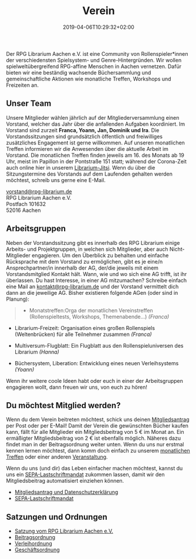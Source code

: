 ﻿---
title: "Verein"
date: 2019-04-06T10:29:32+02:00
draft: false
menu:
  main:
    weight: 400
---

Der RPG Librarium Aachen e.V. ist eine Community von Rollenspieler*innen der verschiedensten Spielsystem- und Genre-Hintergründen. Wir wollen spielweltübergreifend RPG-affine Menschen in Aachen vernetzen. Dafür bieten wir eine beständig wachsende Büchersammlung und gemeinschaftliche Aktionen wie monatliche Treffen, Workshops und Freizeiten an.

## Unser Team
Unsere Mitglieder wählen jährlich auf der Mitgliederversammlung einen Vorstand, welcher das Jahr über die anfallenden Aufgaben koordiniert. Im Vorstand sind zurzeit  **Franca, Yoann, Jan, Dominik und Ira**. Die Vorstandssitzungen sind grundsätzlich öffentlich und freiwilliges zusätzliches Engagement ist gerne willkommen. Auf unseren monatlichen Treffen informieren wir die Anwesenden über die aktuelle Arbeit im Vorstand. Die monatlichen Treffen finden jeweils am 16. des Monats ab 19 Uhr, meist im Papillon in der Pontstraße 151 statt; während der Corona-Zeit auch online hier in unserem [Librarium-Jitsi](https://meet.jit.si/RPG-Librarium-Monatstreffen). Wenn du über die Sitzungstermine des Vorstands auf dem Laufenden gehalten werden möchtest, schreib uns gerne eine E-Mail.

[vorstand@rpg-librarium.de](mailto:vorstand@rpg-librarium.de)  
RPG Librarium Aachen e.V.  
Postfach 101632  
52016 Aachen

## Arbeitsgruppen
Neben der Vorstandssitzung gibt es innerhalb des RPG Librarium einige Arbeits- und Projektgruppen, in welchen sich Mitglieder, aber auch Nicht-Mitglieder engagieren. Um den Überblick zu behalten und einfache Rücksprache mit dem Vorstand zu ermöglichen, gibt es je eine/n Ansprechpartner/in innerhalb der AG, der/die jeweils mit einem Vorstandsmitglied Kontakt hält. Wann, wie und wo sich eine AG trifft, ist ihr überlassen.
Du hast Interesse, in einer AG mitzumachen? Schreibe einfach eine Mail an <kontakt@rpg-librarium.de> und der Vorstand vermittelt dich dann an die jeweilige AG. Bisher existieren folgende AGen (oder sind in Planung):

>* Monatstreffen:Orga der monatlichen Vereinstreffen (Rollenspieltests, Workshops, Themenabende...) _(Franca)_
* Librarium-Freizeit: Organisation eines großen Rollenspiels (Weltenbrücken) für alle Teilnehmer zusammen _(Franca)_
<!-- * Wusel-Merchandise: Plüschis, Untersetzer und andere wuselige Dinge _(Stefan)_-->
* Multiversum-Flugblatt: Ein Flugblatt aus den Rollenspieluniversen des Librarium _(Hanna)_
<!-- * Soloabenteuer: Ein Choose-your-own-Adventure in Aachen _(Franca)_-->
* Büchersystem, Liberation: Entwicklung eines neuen Verleihsystems  _(Yoann)_
<!-- * Librarium-Föderation: Verfassen einer Ordnung für einen potentiellen Librarium-Dachverband _(Lamin)_-->

Wenn ihr weitere coole Ideen habt oder euch in einer der Arbeitsgruppen engagieren wollt, dann freuen wir uns, von euch zu hören!

## Du möchtest Mitglied werden?
Wenn du dem Verein beitreten möchtest, schick uns deinen [Mitgliedsantrag](/files/Mitgliedsantrag_Datenschutzerklärung.pdf) per Post oder per E-Mail!
Damit der Verein die gewünschten Bücher kaufen kann, fällt für alle Mitglieder ein Mitgliedsbeitrag von 5 € im Monat an.
Ein ermäßigter Mitgliedsbeitrag von 2 € ist ebenfalls möglich. Näheres dazu findet man in der Beitragsordnung weiter unten.
Wenn du uns nur erstmal kennen lernen möchtest, dann komm doch einfach zu unserem [monatlichen Treffen](/veranstaltungen#Stammtisch) oder einer anderen [Veranstaltung](/veranstaltungen).

Wenn du uns (und dir) das Leben einfacher machen möchtest, kannst du uns ein [SEPA-Lastschriftmandat](/files/SEPA_Mandat.pdf) zukommen lassen, damit wir den Mitgliedsbeitrag automatisiert einziehen können.  

- [Mitgliedsantrag und Datenschutzerklärung](/files/Mitgliedsantrag_Datenschutzerklärung.pdf)
- [SEPA-Lastschriftmandat](/files/SEPA_Mandat.pdf)

## Satzungen und Ordnungen
- [Satzung vom RPG Librarium Aachen e.V.](/files/Satzung_RPG_Librarium_Aachen.pdf)
- [Beitragsordnung](/files/Beitragsordnung.pdf)
- [Verleihordnung](/files/Verleihordnung.pdf)
- [Geschäftsordnung](/files/Geschäftsordnung.pdf)
